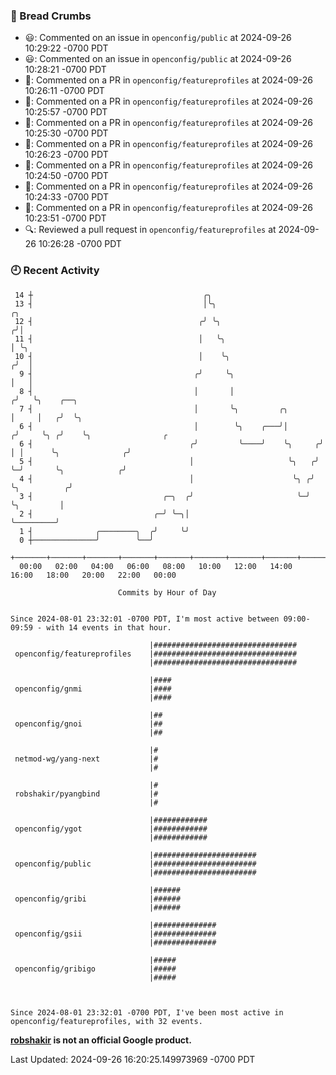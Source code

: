 ### 🍞 Bread Crumbs

 * 😃: Commented on an issue in `openconfig/public` at 2024-09-26 10:29:22 -0700 PDT
 * 😃: Commented on an issue in `openconfig/public` at 2024-09-26 10:28:21 -0700 PDT
 * 💬: Commented on a PR in  `openconfig/featureprofiles` at 2024-09-26 10:26:11 -0700 PDT
 * 💬: Commented on a PR in  `openconfig/featureprofiles` at 2024-09-26 10:25:57 -0700 PDT
 * 💬: Commented on a PR in  `openconfig/featureprofiles` at 2024-09-26 10:25:30 -0700 PDT
 * 💬: Commented on a PR in  `openconfig/featureprofiles` at 2024-09-26 10:26:23 -0700 PDT
 * 💬: Commented on a PR in  `openconfig/featureprofiles` at 2024-09-26 10:24:50 -0700 PDT
 * 💬: Commented on a PR in  `openconfig/featureprofiles` at 2024-09-26 10:24:33 -0700 PDT
 * 💬: Commented on a PR in  `openconfig/featureprofiles` at 2024-09-26 10:23:51 -0700 PDT
 * 🔍: Reviewed a pull request in  `openconfig/featureprofiles` at 2024-09-26 10:26:28 -0700 PDT

### 🕘 Recent Activity
```
 14 ┼                                      ╭╮
 13 ┤                                      │╰╮                           ╭╮
 12 ┤                                     ╭╯ ╰╮                         ╭╯│
 11 ┤                                     │   ╰╮                        │ ╰╮
 10 ┤                                     │    ╰╮                      ╭╯  │
  9 ┤                                    ╭╯     ╰╮                     │   │
  8 ┤                                    │       │                    ╭╯   ╰╮    ╭──╮
  7 ┤                                    │       ╰╮         ╭╮        │     │   ╭╯  ╰╮
  6 ┤                                    │        ╰╮    ╭───╯│       ╭╯     ╰╮ ╭╯    ╰╮                ╭
  6 ┤                                   ╭╯         ╰────╯    ╰╮     ╭╯       │ │      ╰╮              ╭╯
  5 ┤                                   │                     ╰╮   ╭╯        ╰─╯       ╰╮            ╭╯
  4 ┤                                   │                      ╰╮ ╭╯                    ╰╮          ╭╯
  3 ┤                             ╭─╮  ╭╯                       ╰─╯                      ╰╮         │
  2 ┤                           ╭─╯ ╰─╮│                                                  ╰─────────╯
  1 ┤              ╭────────╮  ╭╯     ╰╯
  0 ┼──────────────╯        ╰──╯
    +───────+───────+───────+───────+───────+───────+───────+───────+───────+───────+───────+───────+────
  00:00   02:00   04:00   06:00   08:00   10:00   12:00   14:00   16:00   18:00   20:00   22:00   00:00   

						Commits by Hour of Day


Since 2024-08-01 23:32:01 -0700 PDT, I'm most active between 09:00-09:59 - with 14 events in that hour.

```



```
                               |################################
 openconfig/featureprofiles    |################################
                               |################################

                               |####
 openconfig/gnmi               |####
                               |####

                               |##
 openconfig/gnoi               |##
                               |##

                               |#
 netmod-wg/yang-next           |#
                               |#

                               |#
 robshakir/pyangbind           |#
                               |#

                               |############
 openconfig/ygot               |############
                               |############

                               |#######################
 openconfig/public             |#######################
                               |#######################

                               |######
 openconfig/gribi              |######
                               |######

                               |##############
 openconfig/gsii               |##############
                               |##############

                               |#####
 openconfig/gribigo            |#####
                               |#####



Since 2024-08-01 23:32:01 -0700 PDT, I've been most active in openconfig/featureprofiles, with 32 events.

```
**[robshakir](mailto:robjs@google.com) is not an official Google product.**  


Last Updated: 2024-09-26 16:20:25.149973969 -0700 PDT

